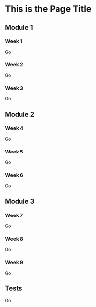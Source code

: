 This is the Page Title
======================

Module 1
--------

### Week 1

Go

### Week 2

Go

### Week 3

Go

Module 2
--------

### Week 4

Go

### Week 5

Go

### Week 6

Go

Module 3
--------

### Week 7

Go

### Week 8

Go

### Week 9

Go

Tests
-----

Go
